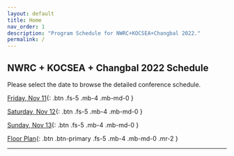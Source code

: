 ```yaml
---
layout: default
title: Home
nav_order: 1
description: "Program Schedule for NWRC+KOCSEA+Changbal 2022."
permalink: /
---
```


## NWRC + KOCSEA + Changbal 2022 Schedule

Please select the date to browse the detailed conference schedule.

[Friday, Nov 11](./docs/nov-11.md){: .btn .fs-5 .mb-4 .mb-md-0 }

[Saturday, Nov 12](./docs/nov-12.md){: .btn .fs-5 .mb-4 .mb-md-0 }

[Sunday, Nov 13](./docs/nov-13.md){: .btn .fs-5 .mb-4 .mb-md-0 }

[Floor Plan](./docs/floor-plan/floor-plan.md){: .btn .btn-primary .fs-5 .mb-4 .mb-md-0 .mr-2 } 

---
